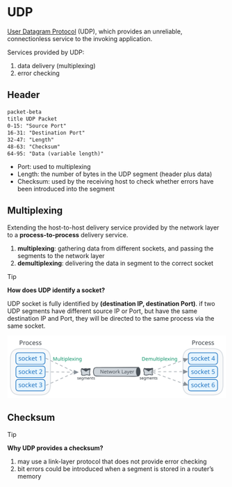 # UDP

[User Datagram Protocol](https://datatracker.ietf.org/doc/html/rfc768) (UDP),
which provides an unreliable, connectionless service to the invoking application.

Services provided by UDP:

1. data delivery (multiplexing)
2. error checking

## Header

```mermaid
packet-beta
title UDP Packet
0-15: "Source Port"
16-31: "Destination Port"
32-47: "Length"
48-63: "Checksum"
64-95: "Data (variable length)"
```

- Port: used to multiplexing
- Length: the number of bytes in the UDP segment (header plus data)
- Checksum: used by the receiving host to check whether errors have been introduced into the segment

## Multiplexing

Extending the host-to-host delivery service provided by the network layer to a **process-to-process** delivery service.

1. **multiplexing**: gathering data from different sockets, and passing the segments to the network layer
2. **demultiplexing**: delivering the data in segment to the correct socket

> [!TIP]
>
> **How does UDP identify a socket?**
>
> UDP socket is fully identified by **(destination IP, destination Port)**. if two UDP segments have different source IP or Port, but have the same destination IP and Port, they will be directed to the same process via the same socket.

![multiplexing](../imgs/network-udp-multiplexing.svg)

## Checksum

> [!TIP]
>
> **Why UDP provides a checksum?**
>
> 1. may use a link-layer protocol that does not provide error checking
> 2. bit errors could be introduced when a segment is stored in a router’s memory
